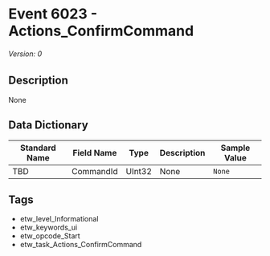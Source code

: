 # Event 6023 - Actions_ConfirmCommand
###### Version: 0

## Description
None

## Data Dictionary
|Standard Name|Field Name|Type|Description|Sample Value|
|---|---|---|---|---|
|TBD|CommandId|UInt32|None|`None`|

## Tags
* etw_level_Informational
* etw_keywords_ui
* etw_opcode_Start
* etw_task_Actions_ConfirmCommand
